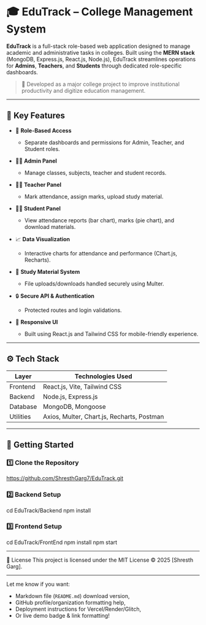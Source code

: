# 🎓 EduTrack – College Management System

**EduTrack** is a full-stack role-based web application designed to manage academic and administrative tasks in colleges. Built using the **MERN stack** (MongoDB, Express.js, React.js, Node.js), EduTrack streamlines operations for **Admins**, **Teachers**, and **Students** through dedicated role-specific dashboards.

> 🚀 Developed as a major college project to improve institutional productivity and digitize education management.

---

## 📌 Key Features

- 🔐 **Role-Based Access**
  - Separate dashboards and permissions for Admin, Teacher, and Student roles.

- 🧑‍💼 **Admin Panel**
  - Manage classes, subjects, teacher and student records.

- 👨‍🏫 **Teacher Panel**
  - Mark attendance, assign marks, upload study material.

- 👨‍🎓 **Student Panel**
  - View attendance reports (bar chart), marks (pie chart), and download materials.

- 📈 **Data Visualization**
  - Interactive charts for attendance and performance (Chart.js, Recharts).

- 📁 **Study Material System**
  - File uploads/downloads handled securely using Multer.

- 🔒 **Secure API & Authentication**
  - Protected routes and login validations.

- 📱 **Responsive UI**
  - Built using React.js and Tailwind CSS for mobile-friendly experience.

---

## ⚙️ Tech Stack

| Layer       | Technologies Used                                |
|-------------|--------------------------------------------------|
| Frontend    | React.js, Vite, Tailwind CSS                     |
| Backend     | Node.js, Express.js                              |
| Database    | MongoDB, Mongoose                                |
| Utilities   | Axios, Multer, Chart.js, Recharts, Postman       |

---

## 🚀 Getting Started

### 1️⃣ Clone the Repository
https://github.com/ShresthGarg7/EduTrack.git

### 2️⃣ Backend Setup
cd EduTrack/Backend
npm install

### 3️⃣ Frontend Setup
cd EduTrack/FrontEnd
npm install
npm start

---

📄 License
This project is licensed under the MIT License © 2025 [Shresth Garg].

---

Let me know if you want:
- Markdown file (`README.md`) download version,
- GitHub profile/organization formatting help,
- Deployment instructions for Vercel/Render/Glitch,
- Or live demo badge & link formatting!
